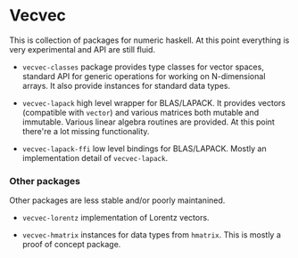# Vecvec

This is collection of packages for numeric haskell. At this point everything is
very experimental and API are still fluid.

 - `vecvec-classes` package provides type classes for vector spaces, standard
   API for generic operations for working on N-dimensional arrays. It also
   provide instances for standard data types.

 - `vecvec-lapack` high level wrapper for BLAS/LAPACK. It provides vectors
   (compatible with `vector`) and various matrices both mutable and immutable.
   Various linear algebra routines are provided. At this point there're a lot
   missing functionality.

 - `vecvec-lapack-ffi` low level bindings for BLAS/LAPACK. Mostly an
   implementation detail of `vecvec-lapack`.


### Other packages

Other packages are less stable and/or poorly maintanined.

 - `vecvec-lorentz` implementation of Lorentz vectors.

 - `vecvec-hmatrix` instances for data types from `hmatrix`. This is mostly a
   proof of concept package.
